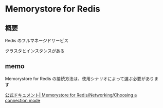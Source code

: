 # Memorystore for Redis

## 概要

Redis のフルマネージドサービス

クラスタとインスタンスがある


## memo

Memorystore for Redis の接続方法は、使用シナリオによって選ぶ必要があります

[公式ドキュメント| Memorystore for Redis/Networking/Choosing a connection mode](https://cloud.google.com/memorystore/docs/redis/networking#choosing_a_connection_mode)
